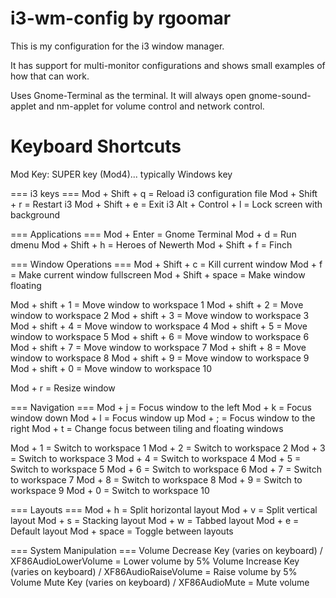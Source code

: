 i3-wm-config by rgoomar
=======================

This is my configuration for the i3 window manager.

It has support for multi-monitor configurations and shows small examples of how that can work. 

Uses Gnome-Terminal as the terminal.
It will always open gnome-sound-applet and nm-applet for volume control and network control. 

Keyboard Shortcuts
===================

Mod Key: SUPER key (Mod4)... typically Windows key

=== i3 keys ===
Mod + Shift + q = Reload i3 configuration file
Mod + Shift + r = Restart i3
Mod + Shift + e = Exit i3
Alt + Control + l = Lock screen with background

=== Applications ===
Mod + Enter = Gnome Terminal
Mod + d = Run dmenu
Mod + Shift + h = Heroes of Newerth
Mod + Shift + f = Finch

=== Window Operations ===
Mod + Shift + c = Kill current window
Mod + f = Make current window fullscreen
Mod + Shift + space = Make window floating

Mod + shift + 1 = Move window to workspace 1
Mod + shift + 2 = Move window to workspace 2
Mod + shift + 3 = Move window to workspace 3
Mod + shift + 4 = Move window to workspace 4
Mod + shift + 5 = Move window to workspace 5
Mod + shift + 6 = Move window to workspace 6
Mod + shift + 7 = Move window to workspace 7
Mod + shift + 8 = Move window to workspace 8
Mod + shift + 9 = Move window to workspace 9
Mod + shift + 0 = Move window to workspace 10

Mod + r = Resize window

=== Navigation ===
Mod + j = Focus window to the left
Mod + k = Focus window down
Mod + l = Focus window up
Mod + ; = Focus window to the right
Mod + t = Change focus between tiling and floating windows

Mod + 1 = Switch to workspace 1
Mod + 2 = Switch to workspace 2
Mod + 3 = Switch to workspace 3
Mod + 4 = Switch to workspace 4
Mod + 5 = Switch to workspace 5
Mod + 6 = Switch to workspace 6
Mod + 7 = Switch to workspace 7
Mod + 8 = Switch to workspace 8
Mod + 9 = Switch to workspace 9
Mod + 0 = Switch to workspace 10

=== Layouts ===
Mod + h = Split horizontal layout
Mod + v = Split vertical layout
Mod + s = Stacking layout
Mod + w = Tabbed layout
Mod + e = Default layout
Mod + space = Toggle between layouts

=== System Manipulation ===
Volume Decrease Key (varies on keyboard) / XF86AudioLowerVolume = Lower volume by 5%
Volume Increase Key (varies on keyboard) / XF86AudioRaiseVolume = Raise volume by 5%
Volume Mute Key (varies on keyboard) / XF86AudioMute = Mute volume

